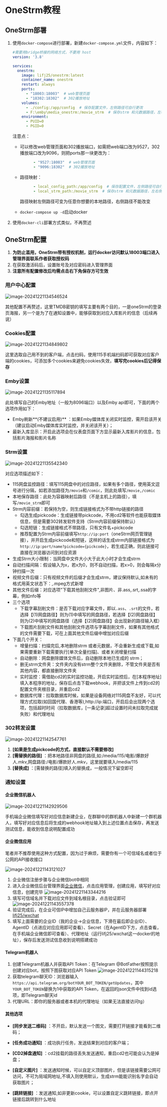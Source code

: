 # OneStrm教程

## OneStrm部署

1. 使用`docker-compose`进行部署，新建`docker-compose.yml`文件，内容如下：
   ```yaml
   #需要用bridge桥接的网络方式，不要用 host
   version: '3.8'
   
   services:
     onestrm:
       image: lifj25/onestrm:latest
       container_name: onestrm
       restart: always
       ports:
         - "18003:18003"  # web管理页面
         - "18302:18302"  # 302播放地址
       volumes:
         - ./config:/app/config  # 保存配置文件，左侧路径可自行更改
         - F:\emby\media_onestrm:/movie_strm  # 保存strm 和元数据路径，左右侧路径可自行更改,请设置写入权限
       environment:
         - PUID=0
         - PGID=0
   ```

   注意点：

   - 可以修改web管理页面和302播放端口，如需把web端口改为9527，302播放端口改为9096，则把ports那一块更改为：
     ```yaml
           - "9527:18003"  # web管理页面
           - "9096:18302"  # 302播放地址
     ```

   - 路径映射：
     ```yaml
           - local_config_path:/app/config  # 保存配置文件，左侧路径可自行更改
           - local_strm_path:/movie_strm  # 保存strm 和元数据路径，左右侧路径可自行更改,请设置写入权限
     ```

     路径映射左侧路径可变为任意你想要的本地路径，右侧路径不能改变

   - `docker-compose up -d`启动docker

2. 使用`docker-cli`部署方式类似，不再赘述

## OneStrm配置

1. **为防止滥用，OneStrm带有授权机制，运行docker访问默认18003端口进入管理界面联系作者获取授权码**
2. 在获取激活码后，设置账号及对应密码进入管理界面
3. **注意所有配置修改后均需点击右下角保存方可生效**

### 用户中心配置

![image-20241221134546524](https://raw.githubusercontent.com/lifujie25/OneStrm-wiki/main/README.assets/image-20241221134546524.png)

其他配置不再赘述，这里TMDB密钥的填写主要有两个目的，一是oneStrm的登录页海报，另一个是为了在通知设置中，能够获取到对应入库影片的信息（后续再说）

### Cookies配置

![image-20241221134849802](README.assets\image-20241221134849802.png)

这里选取自己用不到的客户端，点击扫码，使用115手机端扫码即可获取对应客户端的cookies，可添加多个cookies来避免cookies失效，**填写完cookies后记得保存**

### Emby设置

![image-20241221135117894](README.assets\image-20241221135117894.png)

此处填写自己的Emby地址（一般为8096端口）以及Emby api即可，下面的两个选项作用如下：

- Emby刷新**(不建议启用)** ：如果Emby媒体库关闭实时监控，需开启该开关（建议启动Emby媒体库实时监控，并关闭该开关）；
- 最新入库显示：开启此选项会在仪表盘页面下方显示最新入库影片的信息，包括影片海报和影片名称

### Strm设置

![image-20241221135542340](README.assets\image-20241221135542340.png)

对应选项描述如下：

- 115网盘监控路径：填写115网盘中的对应路径，如果有多个路径，使用英文逗号进行分隔，如若添加路径为`/movie`和`/comic`，则此处填写`/movie,/comic`
- 本地保存路径：此处为容器映射后路径（不是主机上的路径），填写`/movie_strm`即可
- Strm内容前缀：若保持为空，则生成链接格式为不带http链接的路径
  - 勾选生成pickcode：生成链接带pickcode，不用cd2等软件也能获取媒体信息，但是需要302转发软件支持（Strm内容前缀保持默认）
  - 勾选短链：生成链接格式不带路径，只有文件名+pickcode
  - 推荐配置为Strm内容前缀填写`http://ip:port`（oneStrm网页管理链接），并开启生成pickcode和短链，这样的话生成strm内部链接格式为`http://ip:port/name?pickcode={pickcode}`，若生成正确，则此链接可直接在浏览器访问到对应资源
- 生成Strm大小限制：当网盘中文件大小大于此大小时才会生成strm
- 自动扫描间隔：假设输入为x，若x为0，则不自动扫描，若x>0，则会每隔x分钟扫描一次
- 视频文件后缀：只有视频文件的后缀才会生成strm，建议保持默认,如未有的格式用英文状态下：,.mpeg方式新增
- 其他文件后缀：对应选项"下载其他刮削文件",非图片、非.ass,.srt,.ssa的字幕，例如nfo等
- 三个选项
  - 下载字幕刮削文件：是否下载对应字幕文件，即以`.ass`、`.srt`的文件，若选择【(1)网盘路径】则为(1)中填写的网盘路径，若选择【(2)网盘路径】则为(2)中填写的网盘路径（选择【(2)网盘路径】会出现新的路径输入框）
  - 下载图片刮削文件和其他刮削文件选项与字幕刮削文件，如果有其他格式的文件需要下载，可在上面其他文件后缀中增加对应后缀
- 下面几个开关：
  - 增量扫描：扫描完后,本地删除strm 或者元数据，不会重新生成或下载,如果需要重新下载需要执行[单次全量扫描]、或者关闭增量扫描
  - 自动删除：网盘删除媒体文件后，自动删除本地已生成的 strm；
  - 删无strm文件夹：文件夹内没有strm整个文件夹删除，不管文件夹是否有其他内容，都直接删除文件夹
  - 实时监控：需借助cd2的实时监控功能，开启实时监控后，在[本程序地址]填入本程序的地址，保存后点击下载webhook，并把该文件上传到cd2的配置文件夹根目录，并重启cd2
  - 数据库代理：拉取数据库时候，如果是设备网络对115网盘不友好，可以代理方式拉取(如回国代理、香港等),http://ip:端口，开启后会出现两个选项，包括超时时间（拉取数据库，[一条记录]超过设置时间未拉取完成就失败）和代理地址

### 302转发设置

![image-20241221142547761](README.assets\image-20241221142547761.png)

1. **[如果是生成pickcode的方式，直接默认不需要修改]**
2. **[需替换的路径]** ：把本地路径非网盘的路径,如:/media/115/电影/爆款好人.mkv,网盘路径:/电影/爆款好人.mkv，这里就要填入/media/115
3. **[替换成]** ：[需替换的路径]填入的替换成，一般情况下留空即可

### 通知设置

#### 企业微信机器人

![image-20241221142929506](README.assets\image-20241221142929506.png)

手机端企业微信填写好对应信息新建企业，在群聊中的群机器人中新建一个群机器人，填写好对应信息后将生成的webhook地址输入到上述位置点击保存，再发送测试信息，能收到信息说明配置成功

#### 企业微信应用

笔者并不推荐使用这种方式配置，因为过于麻烦，需要你有一个可信域名或者位于公网的API接收接口

![image-20241221143121027](README.assets\image-20241221143121027.png)

1. 企业微信注册步骤与企业微信bot中相同
2. 进入企业微信后台管理界面[企业微信](https://work.weixin.qq.com/)，点击应用管理，创建应用，填写好对应信息，创建完毕
   ![image-20241221143344216](README.assets\image-20241221143344216.png)
3. 填写可信域名并下载对应文件到域名根目录，点击验证即可
   ![image-20241221143557378](README.assets\image-20241221143557378.png)
4. 验证完成后，在企业可信IP中增加自己云服务器IP，并在云服务器部署[lifj25/wxchat](https://hub.docker.com/r/lifj25/wxchat)
5. 填写上面需要的企业ID（我的企业->企业信息，下滑在最后即企业ID）、AgentID（点进应对应应用即可查看）、Secret（在AgentID下方，点击查看，在手机端企业微信即可查看）、代理地址（运行lifj25/wxchat这一docker的地址），保存后发送测试信息收到说明搭建成功

#### Telegram机器人

1. 创建Telegram机器人并获取API Token：在Telegram @BotFather按照提示创建对应bot，按照下图获取对应API Token
   ![image-20241221144315218](README.assets\image-20241221144315218.png)
2. 获取telegram聊天ID：浏览器输入`https://api.telegram.org/botYOUR_BOT_TOKEN/getUpdates`，其中`YOUR_BOT_TOKEN`替换为1中获取的API Token，在返回的json文件中找到id选项，即Telegram聊天id
3. 代理URL：即你的服务器或者本机的代理地址（如果无法直接访问tg）

#### 其他选项

- **[同步发送二维码]** ：不开启，默认发送一个图文，需要打开链接才能看到二维码；

- **[任务成功通知]** ：成功执行任务，发送结果到对应的客户端；

- **[CD2掉盘通知]** ：cd2挂载的路径丢失发送通知，重启cd2也可能会认为是掉盘；

- **[自定义图片]** ：发送通知时候，可以自定义顶部图片，但是该链接需要公网可访问，不可为局域网地址,不填入则使用默认，生成strm能能识别名字会自动获取图片；

- **[跳转链接]** ：发送通知,如非更新cookie，可以设置自定义跳转链接，即点开链接后跳转到什么地址

